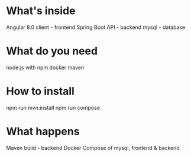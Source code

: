 # What's inside
Angular 8.0 client - frontend
Spring Boot API - backend
mysql - database

# What do you need
node.js with npm
docker
maven

# How to install
npm run mvn:install
npm run compose

# What happens
Maven build - backend
Docker Compose of mysql, frontend & backend
